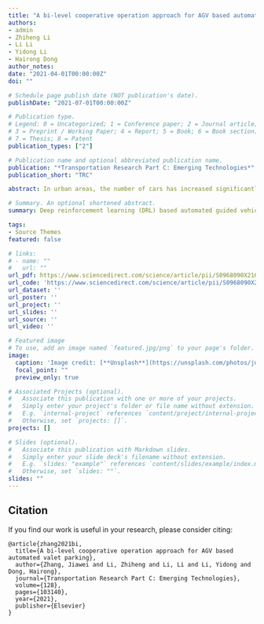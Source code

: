 ```yaml
---
title: "A bi-level cooperative operation approach for AGV based automated valet parking"
authors:
- admin
- Zhiheng Li
- Li Li
- Yidong Li 
- Hairong Dong
author_notes:
date: "2021-04-01T00:00:00Z"
doi: ""

# Schedule page publish date (NOT publication's date).
publishDate: "2021-07-01T00:00:00Z"

# Publication type.
# Legend: 0 = Uncategorized; 1 = Conference paper; 2 = Journal article;
# 3 = Preprint / Working Paper; 4 = Report; 5 = Book; 6 = Book section;
# 7 = Thesis; 8 = Patent
publication_types: ["2"]

# Publication name and optional abbreviated publication name.
publication: "*Transportation Research Part C: Emerging Technologies*"
publication_short: "TRC"

abstract: In urban areas, the number of cars has increased significantly in recent years, resulting in frequent traffic congestion in parking lots. Automated valet parking (AVP) system based on automated guided vehicles (AGVs) can relieve human from parking and improve efficiency to a certain extent due to their fully automatic control and operation. However, with the expansion of the scale of the whole parking lot, the current AGV based AVP system is facing the disadvantage of long-time queue congestion and even deadlock. In this paper, we systematically consider the traffic congestion faced by the AGV based AVP system and introduce a bi-level cooperative operation approach. The global cooperative parking space allocation is considered in the upper-level, and the cooperative driving of multiple AGVs in the conflict zone is resolved in the lower-level. The upper-level problem is formulated as a Markov decision process, and a global cooperative allocation method is obtained by using deep reinforcement learning (DRL). In the lower-level, with the modified planning based cooperative driving method, multiple AGVs can drive efficiently without collision and deadlock in the conflict zone. Experiment results show that the proposed cooperative operation approach can significantly alleviate the congestion problem in the AGV based parking lot and improve the AVP system’s efficiency.

# Summary. An optional shortened abstract.
summary: Deep reinforcement learning (DRL) based automated guided vehicles (AGVs) parking system.

tags:
- Source Themes
featured: false

# links:
# - name: ""
#   url: ""
url_pdf: https://www.sciencedirect.com/science/article/pii/S0968090X21001583
url_code: 'https://www.sciencedirect.com/science/article/pii/S0968090X21001583'
url_dataset: ''
url_poster: ''
url_project: ''
url_slides: ''
url_source: ''
url_video: ''

# Featured image
# To use, add an image named `featured.jpg/png` to your page's folder. 
image:
  caption: 'Image credit: [**Unsplash**](https://unsplash.com/photos/jdD8gXaTZsc)'
  focal_point: ""
  preview_only: true

# Associated Projects (optional).
#   Associate this publication with one or more of your projects.
#   Simply enter your project's folder or file name without extension.
#   E.g. `internal-project` references `content/project/internal-project/index.md`.
#   Otherwise, set `projects: []`.
projects: []

# Slides (optional).
#   Associate this publication with Markdown slides.
#   Simply enter your slide deck's filename without extension.
#   E.g. `slides: "example"` references `content/slides/example/index.md`.
#   Otherwise, set `slides: ""`.
slides: ""
---
```

## Citation
If you find our work is useful in your research, please consider citing:
```
@article{zhang2021bi,
  title={A bi-level cooperative operation approach for AGV based automated valet parking},
  author={Zhang, Jiawei and Li, Zhiheng and Li, Li and Li, Yidong and Dong, Hairong},
  journal={Transportation Research Part C: Emerging Technologies},
  volume={128},
  pages={103140},
  year={2021},
  publisher={Elsevier}
}
```

